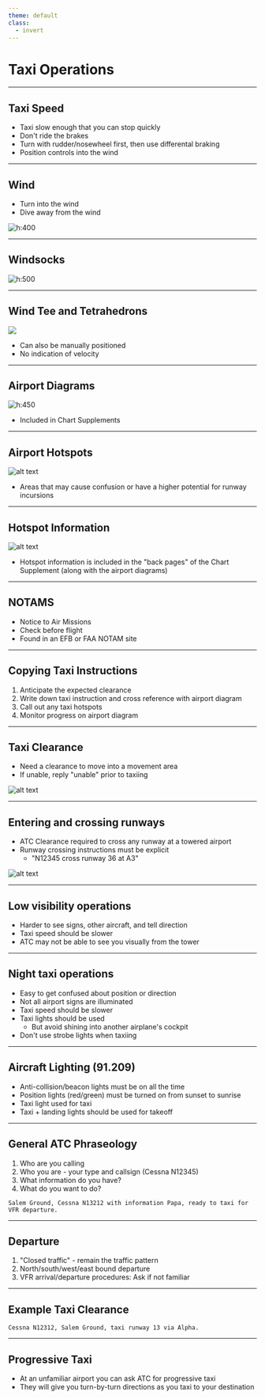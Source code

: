 ```yaml
---
theme: default
class:
  - invert
---
```


# Taxi Operations

---

## Taxi Speed

- Taxi slow enough that you can stop quickly
- Don't ride the brakes
- Turn with rudder/nosewheel first, then use differental braking
- Position controls into the wind

---

## Wind

- Turn into the wind
- Dive away from the wind

![h:400](images/image-31.png)

---

## Windsocks

![h:500](images/image-32.png)

---

## Wind Tee and Tetrahedrons

![](images/image-33.png)

- Can also be manually positioned
- No indication of velocity

---

## Airport Diagrams

![h:450](images/image-34.png)

- Included in Chart Supplements

---

## Airport Hotspots

![alt text](images/image-35.png)

- Areas that may cause confusion or have a higher potential for runway incursions

---

## Hotspot Information

![alt text](images/image-36.png)

- Hotspot information is included in the "back pages" of the Chart Supplement (along with the airport diagrams)

---

## NOTAMS

- Notice to Air Missions
- Check before flight
- Found in an EFB or FAA NOTAM site

---

## Copying Taxi Instructions

1. Anticipate the expected clearance
2. Write down taxi instruction and cross reference with airport diagram
3. Call out any taxi hotspots
4. Monitor progress on airport diagram

---

## Taxi Clearance

- Need a clearance to move into a movement area
- If unable, reply "unable" prior to taxiing

![alt text](images/image-1.png)

---

## Entering and crossing runways

- ATC Clearance required to cross any runway at a towered airport
- Runway crossing instructions must be explicit
  - "N12345 cross runway 36 at A3"

![alt text](images/image-9.png)

---

## Low visibility operations

- Harder to see signs, other aircraft, and tell direction
- Taxi speed should be slower
- ATC may not be able to see you visually from the tower

---

## Night taxi operations

- Easy to get confused about position or direction
- Not all airport signs are illuminated
- Taxi speed should be slower
- Taxi lights should be used
  - But avoid shining into another airplane's cockpit
- Don't use strobe lights when taxiing

---

## Aircraft Lighting (91.209)

- Anti-collision/beacon lights must be on all the time
- Position lights (red/green) must be turned on from sunset to sunrise
- Taxi light used for taxi
- Taxi + landing lights should be used for takeoff

---

## General ATC Phraseology

1. Who are you calling
2. Who you are - your type and callsign (Cessna N12345)
3. What information do you have?
4. What do you want to do?

`Salem Ground, Cessna N13212 with information Papa, ready to taxi for VFR departure.`

---

## Departure

1. "Closed traffic" - remain the traffic pattern
2. North/south/west/east bound departure
3. VFR arrival/departure procedures: Ask if not familiar

---

## Example Taxi Clearance

`Cessna N12312, Salem Ground, taxi runway 13 via Alpha.`

---

## Progressive Taxi

- At an unfamiliar airport you can ask ATC for progressive taxi
- They will give you turn-by-turn directions as you taxi to your destination
